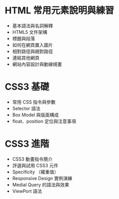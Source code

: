 # HTML 常用元素說明與練習
  - 基本語法與名詞解釋
  - HTML5 文件架構
  - 標題與段落
  - 如何在網頁置入圖片
  - 相對路徑與絕對路徑
  - 連結其他網頁
  - 網站內容設計與動線規畫 

# CSS3 基礎
  - 常用 CSS 指令與參數
  - Selector 語法
  - Box Model 與版面構成
  - float、position 定位與注意事項

# CSS3 進階
  - CSS3 動畫指令簡介
  - 評選與試用 CSS3 元件 
  - Specificity （權重值）
  - Responsive Design 實例演練 
  - Medial Query 的語法與效果 
  - ViewPort 語法 